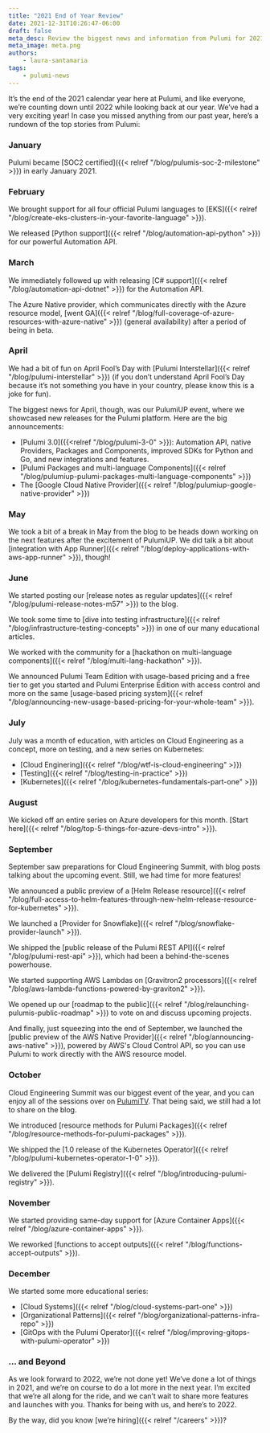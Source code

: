 ```yaml
---
title: "2021 End of Year Review"
date: 2021-12-31T10:26:47-06:00
draft: false
meta_desc: Review the biggest news and information from Pulumi for 2021.
meta_image: meta.png
authors:
    - laura-santamaria
tags:
    - pulumi-news
---
```


It’s the end of the 2021 calendar year here at Pulumi, and like everyone, we’re counting down until 2022 while looking back at our year. We’ve had a very exciting year! In case you missed anything from our past year, here’s a rundown of the top stories from Pulumi:

### January

Pulumi became [SOC2 certified]({{< relref "/blog/pulumis-soc-2-milestone" >}}) in early January 2021.

### February

We brought support for all four official Pulumi languages to [EKS]({{< relref "/blog/create-eks-clusters-in-your-favorite-language" >}}).

We released [Python support]({{< relref "/blog/automation-api-python" >}}) for our powerful Automation API.

### March

We immediately followed up with releasing [C# support]({{< relref "/blog/automation-api-dotnet" >}}) for the Automation API.

The Azure Native provider, which communicates directly with the Azure resource model, [went GA]({{< relref "/blog/full-coverage-of-azure-resources-with-azure-native" >}}) (general availability) after a period of being in beta.

### April

We had a bit of fun on April Fool’s Day with [Pulumi Interstellar]({{< relref "/blog/pulumi-interstellar" >}}) (if you don’t understand April Fool’s Day because it’s not something you have in your country, please know this is a joke for fun).

The biggest news for April, though, was our PulumiUP event, where we showcased new releases for the Pulumi platform. Here are the big announcements:

* [Pulumi 3.0]({{<relref "/blog/pulumi-3-0" >}}): Automation API, native Providers, Packages and Components, improved SDKs for Python and Go, and new integrations and features.
* [Pulumi Packages and multi-language Components]({{< relref "/blog/pulumiup-pulumi-packages-multi-language-components" >}})
* The [Google Cloud Native Provider]({{< relref "/blog/pulumiup-google-native-provider" >}})

### May

We took a bit of a break in May from the blog to be heads down working on the next features after the excitement of PulumiUP. We did talk a bit about [integration with App Runner]({{< relref "/blog/deploy-applications-with-aws-app-runner" >}}), though!

### June

We started posting our [release notes as regular updates]({{< relref "/blog/pulumi-release-notes-m57" >}}) to the blog.

We took some time to [dive into testing infrastructure]({{< relref "/blog/infrastructure-testing-concepts" >}}) in one of our many educational articles.

We worked with the community for a [hackathon on multi-language components]({{< relref "/blog/multi-lang-hackathon" >}}).

We announced Pulumi Team Edition with usage-based pricing and a free tier to get you started and Pulumi Enterprise Edition with access control and more on the same [usage-based pricing system]({{< relref "/blog/announcing-new-usage-based-pricing-for-your-whole-team" >}}).

### July

July was a month of education, with articles on Cloud Engineering as a concept, more on testing, and a new series on Kubernetes:

* [Cloud Enginering]({{< relref "/blog/wtf-is-cloud-engineering" >}})
* [Testing]({{< relref "/blog/testing-in-practice" >}})
* [Kubernetes]({{< relref "/blog/kubernetes-fundamentals-part-one" >}})

### August

We kicked off an entire series on Azure developers for this month. [Start here]({{< relref "/blog/top-5-things-for-azure-devs-intro" >}}).

### September

September saw preparations for Cloud Engineering Summit, with blog posts talking about the upcoming event. Still, we had time for more features!

We announced a public preview of a [Helm Release resource]({{< relref "/blog/full-access-to-helm-features-through-new-helm-release-resource-for-kubernetes" >}}).

We launched a [Provider for Snowflake]({{< relref "/blog/snowflake-provider-launch" >}}).

We shipped the [public release of the Pulumi REST API]({{< relref "/blog/pulumi-rest-api" >}}), which had been a behind-the-scenes powerhouse.

We started supporting AWS Lambdas on [Gravitron2 processors]({{< relref "/blog/aws-lambda-functions-powered-by-graviton2" >}}).

We opened up our [roadmap to the public]({{< relref "/blog/relaunching-pulumis-public-roadmap" >}}) to vote on and discuss upcoming projects.

And finally, just squeezing into the end of September, we launched the [public preview of the AWS Native Provider]({{< relref "/blog/announcing-aws-native" >}}), powered by AWS's Cloud Control API, so you can use Pulumi to work directly with the AWS resource model.

### October

Cloud Engineering Summit was our biggest event of the year, and you can enjoy all of the sessions over on [PulumiTV](https://youtube.com/playlist?list=PLyy8Vx2ZoWlodkVaCTO3Y-3vya68J2c6y). That being said, we still had a lot to share on the blog.

We introduced [resource methods for Pulumi Packages]({{< relref "/blog/resource-methods-for-pulumi-packages" >}}).

We shipped the [1.0 release of the Kubernetes Operator]({{< relref "/blog/pulumi-kubernetes-operator-1-0" >}}).

We delivered the [Pulumi Registry]({{< relref "/blog/introducing-pulumi-registry" >}}).

### November

We started providing same-day support for [Azure Container Apps]({{< relref "/blog/azure-container-apps" >}}).

We reworked [functions to accept outputs]({{< relref "/blog/functions-accept-outputs" >}}).

### December

We started some more educational series:

* [Cloud Systems]({{< relref "/blog/cloud-systems-part-one" >}})
* [Organizational Patterns]({{< relref "/blog/organizational-patterns-infra-repo" >}})
* [GitOps with the Pulumi Operator]({{< relref "/blog/improving-gitops-with-pulumi-operator" >}})

### … and Beyond

As we look forward to 2022, we’re not done yet! We’ve done a lot of things in 2021, and we’re on course to do a lot more in the next year. I’m excited that we’re all along for the ride, and we can’t wait to share more features and launches with you. Thanks for being with us, and here’s to 2022.

By the way, did you know [we’re hiring]({{< relref "/careers" >}})?
